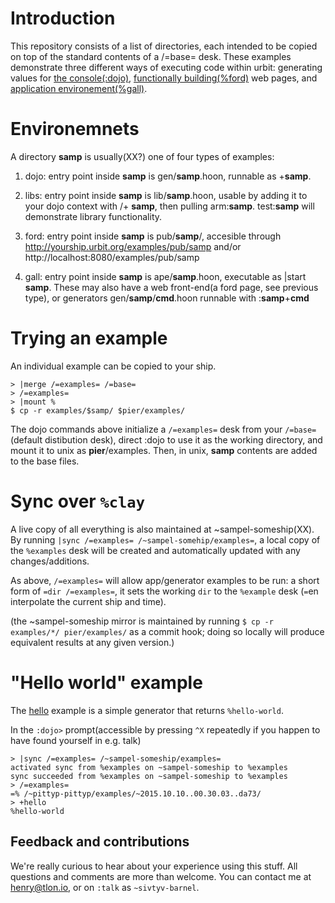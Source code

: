 # Introduction

This repository consists of a list of directories, each intended to be copied on
top of the standard contents of a /=base= desk. These examples demonstrate three
different ways of executing code within urbit: generating values for [the
console(:dojo)](http://doznec.urbit.org/home/pub/doc/tools/dojo), [functionally
building(%ford)](http://doznec.urbit.org/home/pub/doc/arvo/ford) web pages, and
[application
environement(%gall)](http://doznec.urbit.org/home/pub/doc/arvo/gall).

# Environemnets

A directory __samp__ is usually(XX?) one of four types of examples:

1. dojo: entry point inside __samp__ is gen/__samp__.hoon, runnable as +__samp__. 

2. libs: entry point inside __samp__ is lib/__samp__.hoon, usable by 
adding it to your dojo context with /+  __samp__, then pulling arm:__samp__. test:__samp__ will demonstrate library functionality.

3. ford: entry point inside __samp__ is pub/__samp__/, accesible through
http://yourship.urbit.org/examples/pub/samp and/or
http://localhost:8080/examples/pub/samp

4. gall: entry point inside __samp__ is ape/__samp__.hoon, executable as |start
__samp__. These may also have a web front-end(a ford page, see previous type),
or generators gen/__samp__/__cmd__.hoon runnable with :__samp__+__cmd__

# Trying an example

An individual example can be copied to your ship.
```shell
> |merge /=examples= /=base=
> /=examples=
> |mount %
$ cp -r examples/$samp/ $pier/examples/
```

The dojo commands above initialize a `/=examples=` desk from your
`/=base=`(default distibution desk), direct :dojo to use it as the working
directory, and mount it to unix as __pier__/examples. Then, in unix, __samp__
contents are added to the base files.

# Sync over `%clay`

A live copy of all everything is also maintained at ~sampel-someship(XX). By
running `|sync /=examples= /~sampel-somehip/examples=`, a local copy of the
`%examples` desk will be created and automatically updated with any
changes/additions.

As above, `/=examples=` will allow app/generator examples to be run: a short
form of `=dir /=examples=`, it sets the working `dir` to the `%example` desk 
(`=`en interpolate the current ship and time).

(the ~sampel-someship mirror is maintained by running
`$ cp -r examples/*/ pier/examples/` as a commit hook; doing so locally will
produce equivalent results at any given version.)

# "Hello world" example

The [hello](tree/master/hello) example is a simple generator that returns
`%hello-world`.

In the `:dojo>` prompt(accessible by pressing `^X` repeatedly if you happen to have found yourself in e.g. talk)
```hoon
> |sync /=examples= /~sampel-someship/examples=
activated sync from %examples on ~sampel-someship to %examples
sync succeeded from %examples on ~sampel-someship to %examples
> /=examples=
=% /~pittyp-pittyp/examples/~2015.10.10..00.30.03..da73/
> +hello
%hello-world
```

## Feedback and contributions

We're really curious to hear about your experience using this stuff. All questions and comments are more than welcome. You can contact me at henry@tlon.io, or on `:talk` as `~sivtyv-barnel`.
